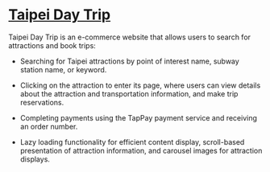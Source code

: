 # [Taipei Day Trip](http://3.130.219.42:3000/)

Taipei Day Trip is an e-commerce website that allows users to search for attractions and book trips:

- Searching for Taipei attractions by point of interest name, subway station name, or keyword.

- Clicking on the attraction to enter its page, where users can view details about the attraction and transportation information, and make trip reservations. 

- Completing payments using the TapPay payment service and receiving an order number.

- Lazy loading functionality for efficient content display, scroll-based presentation of attraction information, and carousel images for attraction displays. 
